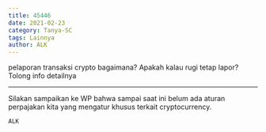 ```yaml
---
title: 45446
date: 2021-02-23
category: Tanya-SC
tags: Lainnya
author: ALK
---
```


pelaporan transaksi crypto bagaimana? Apakah kalau rugi tetap lapor? Tolong info detailnya

---

Silakan sampaikan ke WP bahwa sampai saat ini belum ada aturan perpajakan kita yang mengatur khusus terkait cryptocurrency.

`ALK`
